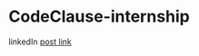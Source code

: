 # CodeClause-internship

linkedIn [post link](https://www.linkedin.com/posts/punna-tharun_project-intern-github-activity-7080459316507377664-IaOb?utm_source=share&utm_medium=member_desktop)

